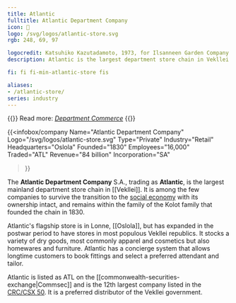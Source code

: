```yaml
---
title: Atlantic
fulltitle: Atlantic Department Company
icon: 👔
logo: /svg/logos/atlantic-store.svg
rgb: 248, 69, 97

logocredit: Katsuhiko Kazutadamoto, 1973, for Ilsanneen Garden Company.
description: Atlantic is the largest department store chain in Vekllei and sells a range of clothing and cosmetics. It is among the largest privately-held companies in the country.

fi: fi fi-min-atlantic-store fis

aliases:
- /atlantic-store/
series: industry
---
```


{{<note advice>}}
Read more: *[Department Commerce](/stories/department/)*
{{</note>}}

 {{<infobox/company
	  Name="Atlantic Department Company"
	  Logo="/svg/logos/atlantic-store.svg"
	  Type="Private"
	  Industry="Retail"
	  Headquarters="Oslola"
	  Founded="1830"
	  Employees="16,000"
	  Traded="ATL"
	  Revenue="84 billion"
	  Incorporation="SA"
  >}}

The <span class="fi fi-min-atlantic-store fis"></span> **Atlantic Department Company** S.A., trading as <span class="fi fi-min-atlantic-store fis"></span> **Atlantic**, is the largest mainland department store chain in [[Vekllei]]. It is among the few companies to survive the transition to the [social economy](/social-economy/) with its ownership intact, and remains within the family of the Kolot family that founded the chain in 1830.

Atlantic's flagship store is in Lonne, [[Oslola]], but has expanded in the postwar period to have stores in most populous Vekllei republics. It stocks a variety of dry goods, most commonly apparel and cosmetics but also homewares and furniture. Atlantic has a concierge system that allows longtime customers to book fittings and select a preferred attendant and tailor.

Atlantic is listed as ATL on the [[commonwealth-securities-exchange|Commsec]] and is the 12th largest company listed in the [CRC/CSX 50](/ratings/). It is a preferred distributor of the Vekllei government.


